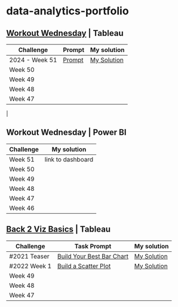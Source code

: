 # data-analytics-portfolio

## [Workout Wednesday](https://workout-wednesday.com/) | Tableau     

Challenge | Prompt | My solution                     
--- | --- | ---                                 
2024 - Week 51 | [Prompt](https://workout-wednesday.com/2024w51tab/) | [My Solution](https://public.tableau.com/shared/93YXPDWZS?:display_count=n&:origin=viz_share_link)     
Week 50 |                                    
Week 49 |
Week 48 |
Week 47 |
 |  


    
## Workout Wednesday | Power BI             
Challenge | My solution                     
--- | ---                                 
Week 51 | link to dashboard                 
Week 50 |                                    
Week 49 |
Week 48 |
Week 47 |
Week 46 |   





## [Back 2 Viz Basics](https://www.thetableaustudentguide.com/vizbasics) | Tableau              
Challenge | Task Prompt | My solution                     
--- | --- | ---                             
#2021 Teaser | [Build Your Best Bar Chart](https://data.world/back2vizbasics/2021teaser-build-your-best-bar-chart)  | [My Solution](https://public.tableau.com/views/B2VB-2021-Teaser/B2VB2021Teaser?:language=en-US&:sid=&:redirect=auth&:display_count=n&:origin=viz_share_link)
#2022 Week 1| [Build a Scatter Plot](https://data.world/back2vizbasics/2020week1-build-a-scatter-plot) | [My Solution](https://public.tableau.com/views/B2VB-2022-Week1/B2VB-2022-Week1?:language=en-US&:sid=&:redirect=auth&:display_count=n&:origin=viz_share_link)                               
Week 49 |
Week 48 |
Week 47 |


